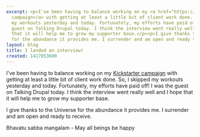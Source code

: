 ```yaml
---
excerpt: <p>I've been having to balance working on my <a href="https://www.kickstarter.com/projects/vegantriathlete/teach-yourself-drupal">Kickstarter
  campaign</a> with getting at least a little bit of client work done. So, I skipped
  my workouts yesterday and today. Fortunately, my efforts have paid off! I was the
  guest on Talking Drupal today. I think the interview went really well and I hope
  that it will help me to grow my supporter base.</p><p>I give thanks to the Universe
  for the abundance it provides me. I surrender and am open and ready to receive.</p>
layout: blog
title: I landed an interview!
created: 1417053600
---
```

<p>I've been having to balance working on my <a href="https://www.kickstarter.com/projects/vegantriathlete/teach-yourself-drupal">Kickstarter campaign</a> with getting at least a little bit of client work done. So, I skipped my workouts yesterday and today. Fortunately, my efforts have paid off! I was the guest on Talking Drupal today. I think the interview went really well and I hope that it will help me to grow my supporter base.</p><p>I give thanks to the Universe for the abundance it provides me. I surrender and am open and ready to receive.</p><p>Bhavatu sabba mangalam - May all beings be happy</p>
